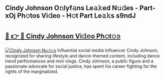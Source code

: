 ## Cindy Johnson O𝚗lyf𝚊ns Le𝚊𝚔ed N𝚞𝚍es - Part-xOj Ph𝚘tos Vi𝚍eo - H𝚘t Part Le𝚊𝚔s s9ndJ

# <h2><a href="http://hf1zfgo.feru.top/?c=Cindy+Johnson">🔗 👉 🔴 Cindy Johnson Vi𝚍𝚎o Ph𝚘t𝚘𝚜</a></h2>

[![Cindy Johnson Nu𝚍𝚎s](https://i.imgur.com/0TWrTi3.gif)](http://hf1zfgo.feru.top/?c=Cindy+Johnson)
Influential social media influencer Cindy Johnson, recognized for sharing lifestyle and dance-themed content, including dance trend performances and mini vlogs. Cindy Johnson, a public figure and a passionate advocate for social justice, has spent his career fighting for the rights of the marginalized. 
